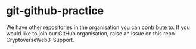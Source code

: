 # git-github-practice
We have other repositories in the organisation you can contribute to. If you would like to join our GitHub organisation, raise an issue on this repo CryptoverseWeb3-Support.
